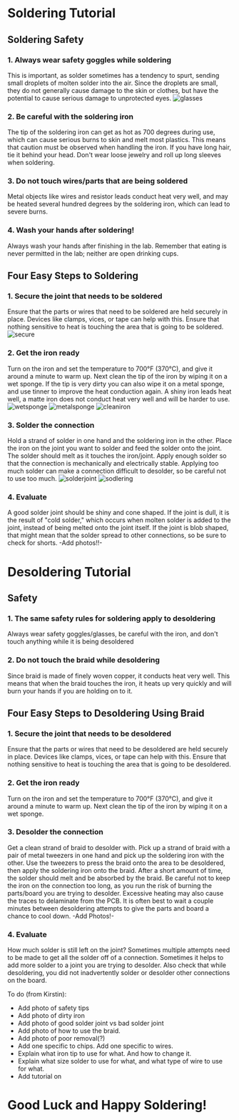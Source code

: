 # Soldering Tutorial
## Soldering Safety
### 1. Always wear safety goggles while soldering
This is important, as solder sometimes has a tendency to spurt, sending small droplets of molten solder into the air. Since the droplets are small, they do not generally cause damage to the skin or clothes, but have the potential to cause serious damage to unprotected eyes.
![glasses](../images/IMG_0583.JPG "Safety Glasses")
### 2. Be careful with the soldering iron
The tip of the soldering iron can get as hot as 700 degrees during use, which can cause serious burns to skin and melt most plastics. This means that caution must be observed when handling the iron. If you have long hair, tie it behind your head. Don't wear loose jewelry and roll up long sleeves when soldering.

### 3. Do not touch wires/parts that are being soldered
Metal objects like wires and resistor leads conduct heat very well, and may be heated several hundred degrees by the soldering iron, which can lead to severe burns.

### 4. Wash your hands after soldering!
Always wash your hands after finishing in the lab. Remember that eating is never permitted in the lab; neither are open drinking cups.

## Four Easy Steps to Soldering
### 1. Secure the joint that needs to be soldered
Ensure that the parts or wires that need to be soldered are held securely in place. Devices like clamps, vices, or tape can help with this. Ensure that nothing sensitive to heat is touching the area that is going to be soldered.
![secure](../images/IMG_0587.JPG "Vice")
### 2. Get the iron ready
Turn on the iron and set the temperature to 700&deg;F (370&deg;C), and give it around a minute to warm up. Next clean the tip of the iron by wiping it on a wet sponge. If the tip is very dirty you can also wipe it on a metal sponge, and use tinner to improve the heat conduction again. A shiny iron leads heat well, a matte iron does not conduct heat very well and will be harder to use.
![wetsponge](../images/IMG_0593.JPG "WetSponge")
![metalsponge](../images/IMG_0594.JPG "MetalSponge")
![cleaniron](../images/IMG_0595.JPG "CleanIron")
### 3. Solder the connection
Hold a strand of solder in one hand and the soldering iron in the other. Place the iron on the joint you want to solder and feed the solder onto the joint. The solder should melt as it touches the iron/joint. Apply enough solder so that the connection is mechanically and electrically stable. Applying too much solder can make a connection difficult to desolder, so be careful not to use too much.
![solderjoint](../images/solder_joint.png "SolderJoint")
![sodlering](../images/IMG_0588.JPG "Soldering")
### 4. Evaluate
A good solder joint should be shiny and cone shaped. If the joint is dull, it is the result of "cold solder," which occurs when molten solder is added to the joint, instead of being melted onto the joint itself. If the joint is blob shaped, that might mean that the solder spread to other connections, so be sure to check for shorts.
-Add photos!!-
# Desoldering Tutorial
## Safety
### 1. The same safety rules for soldering apply to desoldering
Always wear safety goggles/glasses, be careful with the iron, and don't touch anything while it is being desoldered
### 2. Do not touch the braid while desoldering
Since braid is made of finely woven copper, it conducts heat very well. This means that when the braid touches the iron, it heats up very quickly and will burn your hands if you are holding on to it.
## Four Easy Steps to Desoldering Using Braid
### 1. Secure the joint that needs to be desoldered
Ensure that the parts or wires that need to be desoldered are held securely in place. Devices like clamps, vices, or tape can help with this. Ensure that nothing sensitive to heat is touching the area that is going to be desoldered.
### 2. Get the iron ready
Turn on the iron and set the temperature to 700&deg;F (370&deg;C), and give it around a minute to warm up. Next clean the tip of the iron by wiping it on a wet sponge.
### 3. Desolder the connection
Get a clean strand of braid to desolder with. Pick up a strand of braid with a pair of metal tweezers in one hand and pick up the soldering iron with the other. Use the tweezers to press the braid onto the area to be desoldered, then apply the soldering iron onto the braid. After a short amount of time, the solder should melt and be absorbed by the braid. Be careful not to keep the iron on the connection too long, as you run the risk of burning the parts/board you are trying to desolder. Excessive heating may also cause the traces to delaminate from the PCB. It is often best to wait a couple minutes between desoldering attempts to give the parts and board a chance to cool down.
-Add Photos!-
### 4. Evaluate
How much solder is still left on the joint? Sometimes multiple attempts need to be made to get all the solder off of a connection. Sometimes it helps to add more solder to a joint you are trying to desolder. Also check that while desoldering, you did not inadvertently solder or desolder other connections on the board.

To do (from Kirstin):
- Add photo of safety tips
- Add photo of dirty iron
- Add photo of good solder joint vs bad solder joint
- Add photo of how to use the braid.
- Add photo of poor removal(?)
- Add one specific to chips. Add one specific to wires.
- Explain what iron tip to use for what. And how to change it.
- Explain what size solder to use for what, and what type of wire to use for what.
- Add tutorial on

# Good Luck and Happy Soldering!
